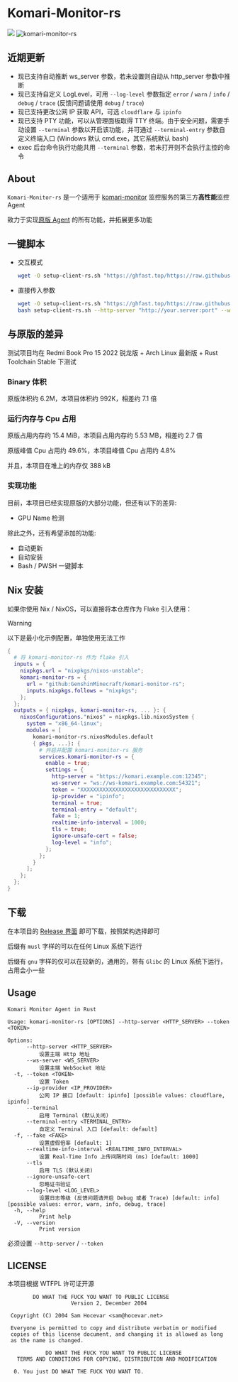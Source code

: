# Komari-Monitor-rs

![](https://hitscounter.dev/api/hit?url=https%3A%2F%2Fgithub.com%2Frsbench%2Frsbench&label=&icon=github&color=%23160d27)
![komari-monitor-rs](https://socialify.git.ci/GenshinMinecraft/komari-monitor-rs/image?custom_description=Komari+%E7%AC%AC%E4%B8%89%E6%96%B9+Agent+%7C+%E9%AB%98%E6%80%A7%E8%83%BD&description=1&font=KoHo&forks=1&issues=1&language=1&name=1&owner=1&pattern=Floating+Cogs&pulls=1&stargazers=1&theme=Auto)

## 近期更新

- 现已支持自动推断 ws_server 参数，若未设置则自动从 http_server 参数中推断
- 现已支持自定义 LogLevel，可用 `--log-level` 参数指定 `error` / `warn` / `info` / `debug` / `trace` (反馈问题请使用 `debug` / `trace`)
- 现已支持更改公网 IP 获取 API，可选 `cloudflare` 与 `ipinfo`
- 现已支持 PTY 功能，可以从管理面板取得 TTY 终端。由于安全问题，需要手动设置 `--terminal` 参数以开启该功能，并可通过 `--terminal-entry` 参数自定义终端入口 (Windows 默认 cmd.exe，其它系统默认 bash)
- exec 后台命令执行功能共用 `--terminal` 参数，若未打开则不会执行主控的命令

## About

`Komari-Monitor-rs` 是一个适用于 [komari-monitor](https://github.com/komari-monitor) 监控服务的第三方**高性能**监控
Agent

致力于实现[原版 Agent](https://github.com/komari-monitor/komari-agent) 的所有功能，并拓展更多功能

## 一键脚本

- 交互模式

  ```bash
  wget -O setup-client-rs.sh "https://ghfast.top/https://raw.githubusercontent.com/GenshinMinecraft/komari-monitor-rs/refs/heads/main/install.sh" && chmod +x setup-client-rs.sh && bash ./setup-client-rs.sh
  ```

- 直接传入参数

  ```bash
  wget -O setup-client-rs.sh "https://ghfast.top/https://raw.githubusercontent.com/GenshinMinecraft/komari-monitor-rs/refs/heads/main/install.sh" && chmod +x setup-client-rs.sh
  bash setup-client-rs.sh --http-server "http://your.server:port" --ws-server "ws://your.server:port" --token "your_token"
  ```

## 与原版的差异

测试项目均在 Redmi Book Pro 15 2022 锐龙版 + Arch Linux 最新版 + Rust Toolchain Stable 下测试

### Binary 体积

原版体积约 6.2M，本项目体积约 992K，相差约 7.1 倍

### 运行内存与 Cpu 占用

原版占用内存约 15.4 MiB，本项目占用内存约 5.53 MB，相差约 2.7 倍

原版峰值 Cpu 占用约 49.6%，本项目峰值 Cpu 占用约 4.8%

并且，本项目在堆上的内存仅 388 kB

### 实现功能

目前，本项目已经实现原版的大部分功能，但还有以下的差异:

- GPU Name 检测

除此之外，还有希望添加的功能:

- 自动更新
- 自动安装
- Bash / PWSH 一键脚本

## Nix 安装

如果你使用 Nix / NixOS，可以直接将本仓库作为 Flake 引入使用：

> [!WARNING]
> 以下是最小化示例配置，单独使用无法工作

```nix
{
  # 将 komari-monitor-rs 作为 flake 引入
  inputs = {
    nixpkgs.url = "nixpkgs/nixos-unstable";
    komari-monitor-rs = {
      url = "github:GenshinMinecraft/komari-monitor-rs";
      inputs.nixpkgs.follows = "nixpkgs";
    };
  };
  outputs = { nixpkgs, komari-monitor-rs, ... }: {
    nixosConfigurations."nixos" = nixpkgs.lib.nixosSystem {
      system = "x86_64-linux";
      modules = [
        komari-monitor-rs.nixosModules.default
        { pkgs, ...}: {
          # 开启并配置 komari-monitor-rs 服务
          services.komari-monitor-rs = {
            enable = true;
            settings = {
              http-server = "https://komari.example.com:12345";
              ws-server = "ws://ws-komari.example.com:54321";
              token = "XXXXXXXXXXXXXXXXXXXXXXXXXXXXXX";
              ip-provider = "ipinfo";
              terminal = true;
              terminal-entry = "default";
              fake = 1;
              realtime-info-interval = 1000;
              tls = true;
              ignore-unsafe-cert = false;
              log-level = "info";
            };
          };
        }
      ];
    };
  };
}
```

## 下载

在本项目的 [Release 界面](https://github.com/GenshinMinecraft/komari-monitor-rs/releases/tag/latest) 即可下载，按照架构选择即可

后缀有 `musl` 字样的可以在任何 Linux 系统下运行

后缀有 `gnu` 字样的仅可以在较新的，通用的，带有 `Glibc` 的 Linux 系统下运行，占用会小一些

## Usage

```
Komari Monitor Agent in Rust

Usage: komari-monitor-rs [OPTIONS] --http-server <HTTP_SERVER> --token <TOKEN>

Options:
      --http-server <HTTP_SERVER>
          设置主端 Http 地址
      --ws-server <WS_SERVER>
          设置主端 WebSocket 地址
  -t, --token <TOKEN>
          设置 Token
      --ip-provider <IP_PROVIDER>
          公网 IP 接口 [default: ipinfo] [possible values: cloudflare, ipinfo]
      --terminal
          启用 Terminal (默认关闭)
      --terminal-entry <TERMINAL_ENTRY>
          自定义 Terminal 入口 [default: default]
  -f, --fake <FAKE>
          设置虚假倍率 [default: 1]
      --realtime-info-interval <REALTIME_INFO_INTERVAL>
          设置 Real-Time Info 上传间隔时间 (ms) [default: 1000]
      --tls
          启用 TLS (默认关闭)
      --ignore-unsafe-cert
          忽略证书验证
      --log-level <LOG_LEVEL>
          设置日志等级 (反馈问题请开启 Debug 或者 Trace) [default: info] [possible values: error, warn, info, debug, trace]
  -h, --help
          Print help
  -V, --version
          Print version
```

必须设置 `--http-server` / `--token`

## LICENSE

本项目根据 WTFPL 许可证开源

```
        DO WHAT THE FUCK YOU WANT TO PUBLIC LICENSE 
                    Version 2, December 2004 

 Copyright (C) 2004 Sam Hocevar <sam@hocevar.net> 

 Everyone is permitted to copy and distribute verbatim or modified 
 copies of this license document, and changing it is allowed as long 
 as the name is changed. 

            DO WHAT THE FUCK YOU WANT TO PUBLIC LICENSE 
   TERMS AND CONDITIONS FOR COPYING, DISTRIBUTION AND MODIFICATION 

  0. You just DO WHAT THE FUCK YOU WANT TO.
```
